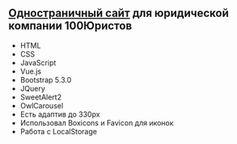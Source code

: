 ## [Одностраничный сайт](https://mnenie.github.io/100lawyers/) для юридической компании 100Юристов
- HTML
- CSS
- JavaScript
- Vue.js
- Bootstrap 5.3.0
- JQuery
- SweetAlert2
- OwlCarousel 
- Есть адаптив до 330px
- Использовал Boxicons и Favicon для иконок
- Работа с LocalStorage
